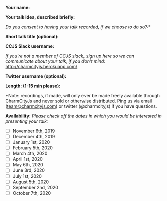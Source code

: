 **Your name:** 

**Your talk idea, described briefly:** 

**Do you consent to having your talk recorded*, if we choose to do so?:** 

**Short talk title (optional):** 

**CCJS Slack username:**

_If you're not a member of CCJS slack, sign up here so we can communicate about your talk, if you don't mind:_ http://charmcityjs.herokuapp.com/

**Twitter username (optional):** 

**Length: (1-15 min please):** 

\*Note: recordings, if made, will only ever be made freely available through CharmCityJs and never sold or otherwise distributed. Ping us via email (team@charmcityjs.com) or twitter (@charmcityjs) if you have questions.

**Availability:**
_Please check off the dates in which you would be interested in presenting your talk:_

- [ ] November 6th, 2019
- [ ] December 4th, 2019
- [ ] January 1st, 2020
- [ ] February 5th, 2020
- [ ] March 4th, 2020
- [ ] April 1st, 2020
- [ ] May 6th, 2020
- [ ] June 3rd, 2020
- [ ] July 1st, 2020
- [ ] August 5th, 2020
- [ ] September 2nd, 2020
- [ ] October 7th, 2020
